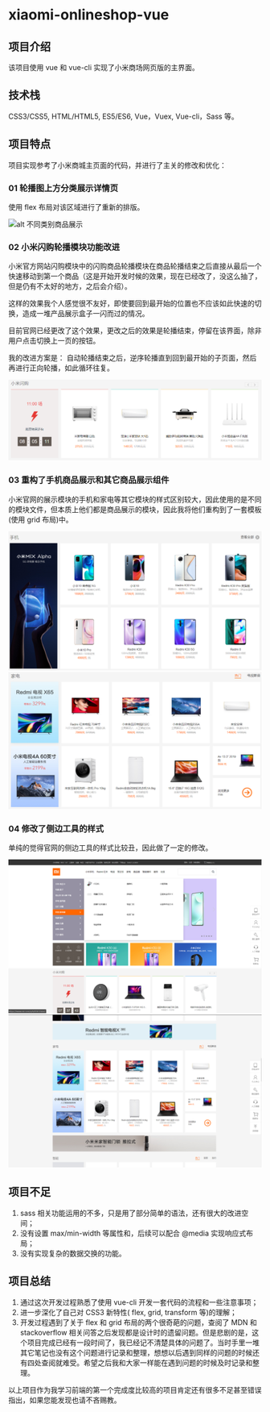 # xiaomi-onlineshop-vue

## 项目介绍 

该项目使用 vue 和 vue-cli 实现了小米商场网页版的主界面。

## 技术栈

CSS3/CSS5, HTML/HTML5, ES5/ES6, Vue，Vuex, Vue-cli，Sass 等。
 
## 项目特点

项目实现参考了小米商城主页面的代码，并进行了主关的修改和优化：

### 01 轮播图上方分类展示详情页

使用 flex 布局对该区域进行了重新的排版。 

![alt 不同类别商品展示](https://github.com/FrightingDragon/xiaomi-onlineshop-vue.git/master/sreencut/不同类别商品展示.png)

### 02 小米闪购轮播模块功能改进

小米官方网站闪购模块中的闪购商品轮播模块在商品轮播结束之后直接从最后一个快速移动到第一个商品（这是开始开发时候的效果，现在已经改了，没这么抽了，但是仍有不太好的地方，之后会介绍）。

这样的效果我个人感觉很不友好，即使要回到最开始的位置也不应该如此快速的切换，造成一堆产品展示盒子一闪而过的情况。

目前官网已经更改了这个效果，更改之后的效果是轮播结束，停留在该界面，除非用户点击切换上一页的按钮。

我的改进方案是：
    自动轮播结束之后，逆序轮播直到回到最开始的子页面，然后再进行正向轮播，如此循环往复。

![alt 闪购轮播图优化](sreencut/闪购轮播图优化.png)

### 03 重构了手机商品展示和其它商品展示组件

小米官网的展示模块的手机和家电等其它模块的样式区别较大，因此使用的是不同的模块文件，但本质上他们都是商品展示的模块，因此我将他们重构到了一套模板(使用 grid 布局)中。

![alt 手机商品展示](sreencut/手机商品展示.png)
![alt 其它商品展示](sreencut/其它商品展示.png)

### 04 修改了侧边工具的样式

单纯的觉得官网的侧边工具的样式比较丑，因此做了一定的修改。

![alt 修改后的侧边工具栏01](sreencut/修改后的侧边工具栏01.png)
![alt 修改后的侧边工具栏02](sreencut/修改后的侧边工具栏02.png)

## 项目不足

1. sass 相关功能运用的不多，只是用了部分简单的语法，还有很大的改进空间；
2. 没有设置 max/min-width 等属性和，后续可以配合 @media 实现响应式布局；
3. 没有实现复杂的数据交换的功能。 

## 项目总结
1. 通过这次开发过程熟悉了使用 vue-cli 开发一套代码的流程和一些注意事项；
2. 进一步深化了自己对 CSS3 新特性( flex, grid, transform 等)的理解；
3. 开发过程遇到了关于 flex 和 grid 布局的两个很奇葩的问题，查阅了 MDN 和 stackoverflow 相关问答之后发现都是设计时的遗留问题。但是悲剧的是，这个项目完成已经有一段时间了，我已经记不清楚具体的问题了。当时手里一堆其它笔记也没有这个问题进行记录和整理，想想以后遇到同样的问题的时候还有四处查阅就难受。希望之后我和大家一样能在遇到问题的时候及时记录和整理。

以上项目作为我学习前端的第一个完成度比较高的项目肯定还有很多不足甚至错误指出，如果您能发现也请不吝赐教。
